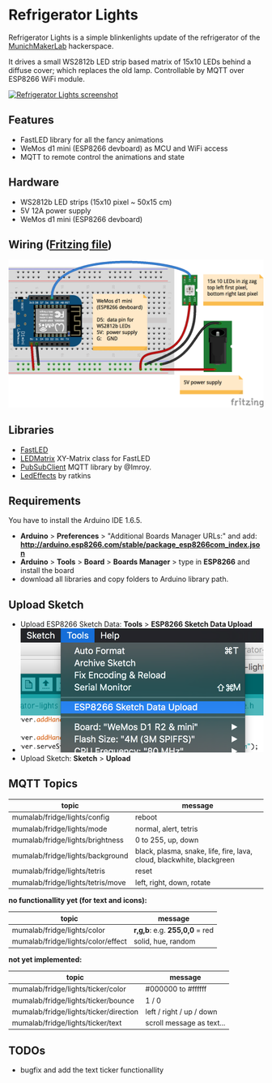 Refrigerator Lights
===================
Refrigerator Lights is a simple blinkenlights update of the refrigerator of the [MunichMakerLab](https://munichmakerlab.de/) hackerspace.

It drives a small WS2812b LED strip based matrix of 15x10 LEDs behind a diffuse cover; which replaces the old lamp. 
Controllable by MQTT over ESP8266 WiFi module.

[![Refrigerator Lights screenshot](https://cloud.githubusercontent.com/assets/6171589/7560420/513b217e-f7c3-11e4-8fe3-a6d3037b3baf.jpg)](https://www.tumblr.com/video/munichmakerlab/116758165625/700/)

Features
--------
* FastLED library for all the fancy animations
* WeMos d1 mini (ESP8266 devboard) as MCU and WiFi access
* MQTT to remote control the animations and state

Hardware
--------
* WS2812b LED strips (15x10 pixel ~ 50x15 cm)
* 5V 12A power supply
* WeMos d1 mini (ESP8266 devboard)

Wiring ([Fritzing file](/fritzing/esp8266-fridge-lights-wiring.fzz))
------
![wiring diagram](/fritzing/esp8266-fridge-lights-wiring.png "wiring diagram")

Libraries
---------
* [FastLED](https://github.com/FastLED/FastLED)
* [LEDMatrix](https://github.com/Jorgen-VikingGod/LEDMatrix) XY-Matrix class for FastLED
* [PubSubClient](https://github.com/Imroy/pubsubclient) MQTT library by @Imroy.
* [LedEffects](https://bitbucket.org/ratkins/ledeffects/src/?at=default) by ratkins

Requirements
------------
You have to install the Arduino IDE 1.6.5.
* **Arduino** > **Preferences** > "Additional Boards Manager URLs:" and add: **http://arduino.esp8266.com/stable/package_esp8266com_index.json**
* **Arduino** > **Tools** > **Board** > **Boards Manager** > type in **ESP8266** and install the board
* download all libraries and copy folders to Arduino library path.

Upload Sketch
-------------
* Upload ESP8266 Sketch Data: **Tools** > **ESP8266 Sketch Data Upload**
*  ![upload sketch data on ArduinoIDE](/arduino_upload_sketch_data.png "upload sketch data")
* Upload Sketch: **Sketch** > **Upload**

MQTT Topics
-----------
| topic                                  | message                                                               |
| -------------------------------------- | --------------------------------------------------------------------- |
| mumalab/fridge/lights/config           | reboot                                                                |
| mumalab/fridge/lights/mode             | normal, alert, tetris                                                 |
| mumalab/fridge/lights/brightness       | 0 to 255, up, down                                                    |
| mumalab/fridge/lights/background       | black, plasma, snake, life, fire, lava, cloud, blackwhite, blackgreen |
| mumalab/fridge/lights/tetris           | reset                                                                 |
| mumalab/fridge/lights/tetris/move      | left, right, down, rotate                                             |

**no functionallity yet (for text and icons):**

| topic                                  | message                                            |
| -------------------------------------- | -------------------------------------------------- |
| mumalab/fridge/lights/color            | **r,g,b**: e.g. **255,0,0** = red                  |
| mumalab/fridge/lights/color/effect     | solid, hue, random                                 |

**not yet implemented:**

| topic                                  | message                                            |
| -------------------------------------- | -------------------------------------------------- |
| mumalab/fridge/lights/ticker/color     | #000000 to #ffffff                                 |
| mumalab/fridge/lights/ticker/bounce    | 1 / 0                                              |
| mumalab/fridge/lights/ticker/direction | left / right / up / down                           |
| mumalab/fridge/lights/ticker/text      | scroll message as text...                          |


TODOs
-----
* bugfix and add the text ticker functionallity
